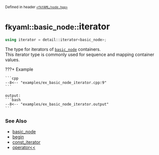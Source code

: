 <small>Defined in header [`<fkYAML/node.hpp>`](https://github.com/fktn-k/fkYAML/blob/develop/include/fkYAML/node.hpp)</small>

# <small>fkyaml::basic_node::</small>iterator

```cpp
using iterator = detail::iterator<basic_node>;
```

The type for iterators of [`basic_node`](index.md) containers.  
This iterator type is commonly used for sequence and mapping container values.  

???+ Example

    ```cpp
    --8<-- "examples/ex_basic_node_iterator.cpp:9"
    ```

    output:
    ```bash
    --8<-- "examples/ex_basic_node_iterator.output"
    ```

### **See Also**

* [basic_node](index.md)
* [begin](begin.md)
* [const_iterator](const_iterator.md)
* [operator<<](insertion_operator.md)
